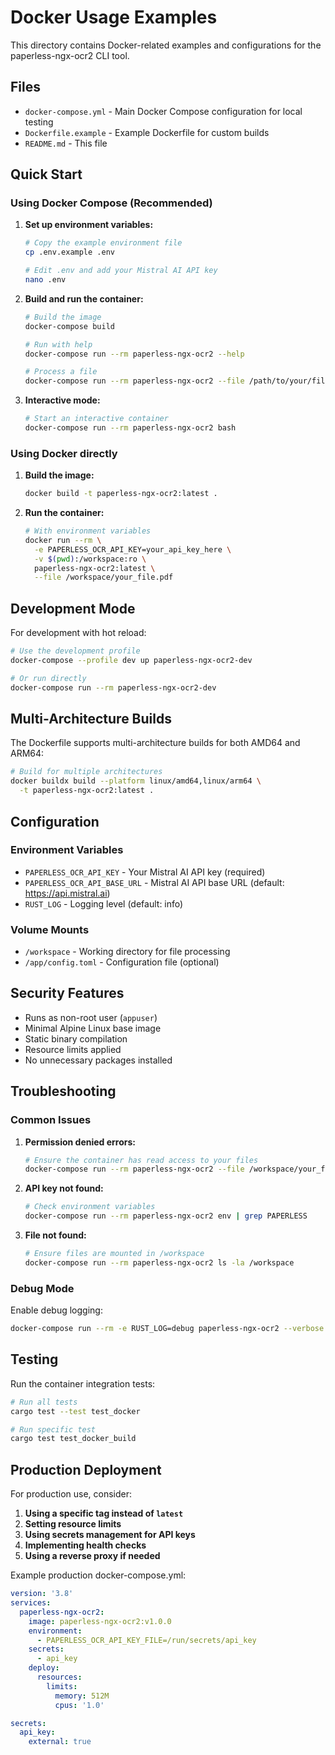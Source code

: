 # Docker Usage Examples

This directory contains Docker-related examples and configurations for the
paperless-ngx-ocr2 CLI tool.

## Files

- `docker-compose.yml` - Main Docker Compose configuration for local testing
- `Dockerfile.example` - Example Dockerfile for custom builds
- `README.md` - This file

## Quick Start

### Using Docker Compose (Recommended)

1. **Set up environment variables:**

   ```bash
   # Copy the example environment file
   cp .env.example .env

   # Edit .env and add your Mistral AI API key
   nano .env
   ```

2. **Build and run the container:**

   ```bash
   # Build the image
   docker-compose build

   # Run with help
   docker-compose run --rm paperless-ngx-ocr2 --help

   # Process a file
   docker-compose run --rm paperless-ngx-ocr2 --file /path/to/your/file.pdf
   ```

3. **Interactive mode:**

   ```bash
   # Start an interactive container
   docker-compose run --rm paperless-ngx-ocr2 bash
   ```

### Using Docker directly

1. **Build the image:**

   ```bash
   docker build -t paperless-ngx-ocr2:latest .
   ```

2. **Run the container:**

   ```bash
   # With environment variables
   docker run --rm \
     -e PAPERLESS_OCR_API_KEY=your_api_key_here \
     -v $(pwd):/workspace:ro \
     paperless-ngx-ocr2:latest \
     --file /workspace/your_file.pdf
   ```

## Development Mode

For development with hot reload:

```bash
# Use the development profile
docker-compose --profile dev up paperless-ngx-ocr2-dev

# Or run directly
docker-compose run --rm paperless-ngx-ocr2-dev
```

## Multi-Architecture Builds

The Dockerfile supports multi-architecture builds for both AMD64 and ARM64:

```bash
# Build for multiple architectures
docker buildx build --platform linux/amd64,linux/arm64 \
  -t paperless-ngx-ocr2:latest .
```

## Configuration

### Environment Variables

- `PAPERLESS_OCR_API_KEY` - Your Mistral AI API key (required)
- `PAPERLESS_OCR_API_BASE_URL` - Mistral AI API base URL (default: <https://api.mistral.ai>)
- `RUST_LOG` - Logging level (default: info)

### Volume Mounts

- `/workspace` - Working directory for file processing
- `/app/config.toml` - Configuration file (optional)

## Security Features

- Runs as non-root user (`appuser`)
- Minimal Alpine Linux base image
- Static binary compilation
- Resource limits applied
- No unnecessary packages installed

## Troubleshooting

### Common Issues

1. **Permission denied errors:**

   ```bash
   # Ensure the container has read access to your files
   docker-compose run --rm paperless-ngx-ocr2 --file /workspace/your_file.pdf
   ```

2. **API key not found:**

   ```bash
   # Check environment variables
   docker-compose run --rm paperless-ngx-ocr2 env | grep PAPERLESS
   ```

3. **File not found:**

   ```bash
   # Ensure files are mounted in /workspace
   docker-compose run --rm paperless-ngx-ocr2 ls -la /workspace
   ```

### Debug Mode

Enable debug logging:

```bash
docker-compose run --rm -e RUST_LOG=debug paperless-ngx-ocr2 --verbose --file /workspace/your_file.pdf
```

## Testing

Run the container integration tests:

```bash
# Run all tests
cargo test --test test_docker

# Run specific test
cargo test test_docker_build
```

## Production Deployment

For production use, consider:

1. **Using a specific tag instead of `latest`**
2. **Setting resource limits**
3. **Using secrets management for API keys**
4. **Implementing health checks**
5. **Using a reverse proxy if needed**

Example production docker-compose.yml:

```yaml
version: '3.8'
services:
  paperless-ngx-ocr2:
    image: paperless-ngx-ocr2:v1.0.0
    environment:
      - PAPERLESS_OCR_API_KEY_FILE=/run/secrets/api_key
    secrets:
      - api_key
    deploy:
      resources:
        limits:
          memory: 512M
          cpus: '1.0'

secrets:
  api_key:
    external: true
```
